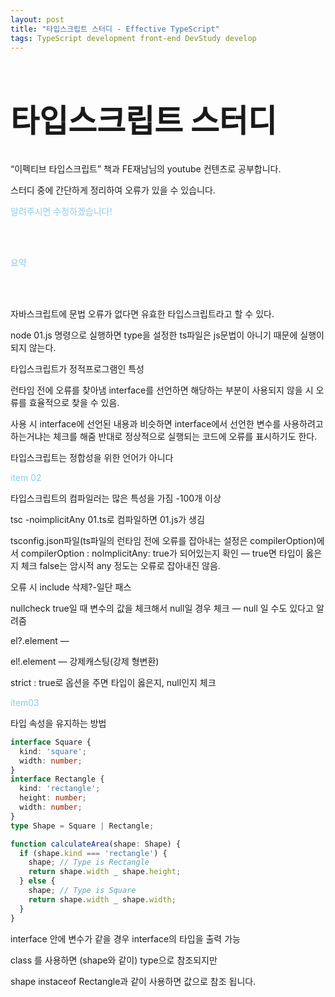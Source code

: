 ```yaml
---
layout: post
title: "타입스크립트 스터디 - Effective TypeScript"
tags: TypeScript development front-end DevStudy develop
---
```


<style>
  .title {
    font-size : 50px;
  }

  .content {
    font-size : 18px;
  }

  .point {
    color: skyblue;
  }
</style>

<h1 class="title">
타입스크립트 스터디
</h1>

“이펙티브 타입스크립트” 책과 FE재남님의 youtube 컨텐츠로 공부합니다.

스터디 중에 간단하게 정리하여 오류가 있을 수 있습니다.

<p class="point">알려주시면 수정하겠습니다!</p>
<br><br>

<p class="point">요약</p> <br><br>

자바스크립트에 문법 오류가 없다면 유효한 타입스크립트라고 할 수 있다.

node 01.js 명령으로 실행하면 type을 설정한 ts파일은 js문법이 아니기 때문에 실행이 되지 않는다.

타입스크립트가 정적프로그램인 특성

런타임 전에 오류를 찾아냄
interface를 선언하면 해당하는 부분이 사용되지 않을 시 오류를 효율적으로 찾을 수 있음.

사용 시 interface에 선언된 내용과 비슷하면 interface에서 선언한 변수를 사용하려고 하는거냐는 체크를 해줌
반대로 정상적으로 실행되는 코드에 오류를 표시하기도 한다.

타입스크립트는 정합성을 위한 언어가 아니다

<p class="point"> item 02</p>

타입스크립트의 컴파일러는 많은 특성을 가짐 -100개 이상

tsc -noimplicitAny 01.ts로 컴파일하면 01.js가 생김

tsconfig.json파일(ts파일의 런타임 전에 오류를 잡아내는 설정은 compilerOption)에서 compilerOption : noImplicitAny: true가 되어있는지 확인 — true면 타입이 옳은지 체크 false는 암시적 any 정도는 오류로 잡아내진 않음.

오류 시 include 삭제?-일단 패스

nullcheck true일 때 변수의 값을 체크해서 null일 경우 체크 — null 일 수도 있다고 알려줌

el?.element —

el!.element — 강제캐스팅(강제 형변환)

strict : true로 옵션을 주면 타입이 옳은지, null인지 체크

<p class="point">item03</p>

타입 속성을 유지하는 방법

```typescript
interface Square {
  kind: 'square';
  width: number;
}
interface Rectangle {
  kind: 'rectangle';
  height: number;
  width: number;
}
type Shape = Square | Rectangle;

function calculateArea(shape: Shape) {
  if (shape.kind === 'rectangle') {
    shape; // Type is Rectangle
    return shape.width _ shape.height;
  } else {
    shape; // Type is Square
    return shape.width _ shape.width;
  }
}
```

interface 안에 변수가 같을 경우 interface의 타입을 출력 가능

class 를 사용하면 (shape와 같이) type으로 참조되지만

shape instaceof Rectangle과 같이 사용하면 값으로 참조 됩니다.
